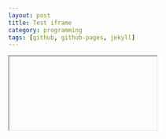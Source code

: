 ```yaml
---
layout: post
title: Test iframe
category: programming
tags: [github, github-pages, jekyll]
---
```


<iframe> src="http://nbviewer.ipython.org/urls/dl.dropboxusercontent.com/u/38371278/GoogleDrive_GrabFiles.ipynb" width="800" height="1500"></iframe>
